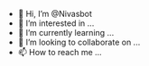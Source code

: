 - 👋 Hi, I’m @Nivasbot
- 👀 I’m interested in ...
- 🌱 I’m currently learning ...
- 💞️ I’m looking to collaborate on ...
- 📫 How to reach me ...

<!---
Nivasbot/Nivasbot is a ✨ special ✨ repository because its `README.md` (this file) appears on your GitHub profile.
You can click the Preview link to take a look at your changes.
--->
